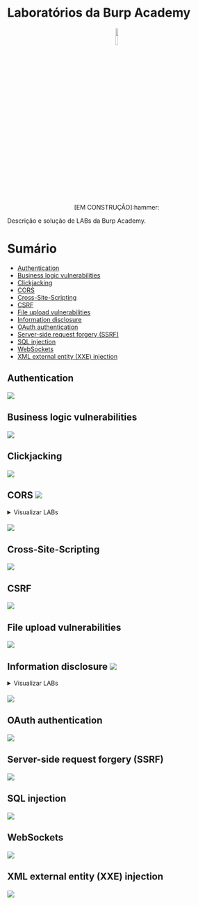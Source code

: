 # Laboratórios da Burp Academy
<p style="text-align:center" align="center">
<img src="https://user-images.githubusercontent.com/17954762/47567241-4b4f2080-d92e-11e8-830c-b5db21beab69.png" width="10%" /><br>
<p align="center">[EM CONSTRUÇÃO]:hammer:</center></p>
</p>
Descrição e solução de LABs da Burp Academy.

# Sumário
- [Authentication](#authentication)
- [Business logic vulnerabilities](#business-logic-vulnerabilities)      
- [Clickjacking](#clickjacking)
- [CORS](#cors)
- [Cross-Site-Scripting](#cross-site-scripting)
- [CSRF](#csrf)
- [File upload vulnerabilities](#file-upload-vulnerabilities)
- [Information disclosure](#information-disclosure) 
- [OAuth authentication](#oauth-authentication)
- [Server-side request forgery (SSRF)](#server-side-request-forgery)
- [SQL injection](#sql-injection)
- [WebSockets](#websockets)
- [XML external entity (XXE) injection](#xxe-injection)

## Authentication <a name="authentication"></a>
##### [![](https://img.shields.io/badge/Voltar-Sum%C3%A1rio-orange)](#sumário)
## Business logic vulnerabilities <a name="business-logic-vulnerabilities"></a>
##### [![](https://img.shields.io/badge/Voltar-Sum%C3%A1rio-orange)](#sumário)
## Clickjacking <a name="clickjacking"></a>
##### [![](https://img.shields.io/badge/Voltar-Sum%C3%A1rio-orange)](#sumário)
## CORS <a name="cors"></a> ![](https://img.shields.io/badge/3%2F5-COMPLETED-orange)
<details>
  <summary>Visualizar LABs</summary>
  
### CORS vulnerability with basic origin reflection

#### Descrição
Este LAB possui mensagens de erro detalhadas que expõem o uso de uma versão vulnerável de um framework de terceiros. Para solucionar o LAB, obtenha e envie o número da versão deste framework.

### Solução
<details>
  
<summary>:bulb:</summary>

1. Acesse os detalhes de qualquer produto do catálogo.
2. Uma chamada GET com o parâmetro `productId` é realizada:
> GET /product?productId=2
3. Substitua o parâmetro por um caractere especial qualquer:
> GET /product?productId='
4. Reenvie a chamada com o parâmetro alterado.
5. Uma mensagem de erro detalhada será recebida, observando a última linha da mensagem, é possível identificar a versão do Apache Struts utilizada.
> 	at java.base/java.util.concurrent.ThreadPoolExecutor$Worker.run(ThreadPoolExecutor.java:635)
>	  at java.base/java.lang.Thread.run(Thread.java:833)
>
>  Apache Struts 2 2.3.31
6. Para solucionar o LAB, submeta a versão identificada.
</details>
</details>

##### [![](https://img.shields.io/badge/Voltar-Sum%C3%A1rio-orange)](#sumário)
## Cross-Site-Scripting <a name="cross-site-scripting"></a>
##### [![](https://img.shields.io/badge/Voltar-Sum%C3%A1rio-orange)](#sumário)
## CSRF <a name="csrf"></a>
##### [![](https://img.shields.io/badge/Voltar-Sum%C3%A1rio-orange)](#sumário)
## File upload vulnerabilities <a name="file-upload-vulnerabilities"></a>
##### [![](https://img.shields.io/badge/Voltar-Sum%C3%A1rio-orange)](#sumário)

## Information disclosure <a name="information-disclosure"></a> ![](https://img.shields.io/badge/5%2F5-COMPLETED-orange)
<details>
  <summary>Visualizar LABs</summary>
  
### Information disclosure in error messages

#### Descrição
Este LAB possui mensagens de erro detalhadas que expõem o uso de uma versão vulnerável de um framework de terceiros. Para solucionar o LAB, obtenha e envie o número da versão deste framework.

### Solução
<details>
  
<summary>:bulb:</summary>

1. Acesse os detalhes de qualquer produto do catálogo.
2. Uma chamada GET com o parâmetro `productId` é realizada:
> GET /product?productId=2
3. Substitua o parâmetro por um caractere especial qualquer:
> GET /product?productId='
4. Reenvie a chamada com o parâmetro alterado.
5. Uma mensagem de erro detalhada será recebida, observando a última linha da mensagem, é possível identificar a versão do Apache Struts utilizada.
> 	at java.base/java.util.concurrent.ThreadPoolExecutor$Worker.run(ThreadPoolExecutor.java:635)
>	  at java.base/java.lang.Thread.run(Thread.java:833)
>
>  Apache Struts 2 2.3.31
6. Para solucionar o LAB, submeta a versão identificada.
</details>

### Information disclosure on debug page

#### Descrição
Este LAB contém uma página de debug que expõe informação sensível da aplicação. Para solucionar o LAB, obtenha e envie a variável de ambiente `SECRET_KEY`. 

### Solução
<details>
  
<summary>:bulb:</summary>

1. Busque por comentários na página, é possível identificar o comentário.
> \<!-- \<a href=/cgi-bin/phpinfo.php>Debug</a> -->
2. Acesse a página presente no comentário, no caso `/cgi-bin/phpinfo.php`.
3. Na página acessada é possível visualizar a variável de ambiente `SECRET_KEY`.
4. Para solucionar o LAB, submeta o valor da variável encontrada.
</details>

### Source code disclosure via backup files

#### Descrição
Este LAB vaza seu código fonte através de arquivos de backup que estão em um diretório escondido. Para solucionar o LAB, identifique e envie a senha do banco de dados, que esta fixa e exposta no código.

### Solução
<details>
  
<summary>:bulb:</summary>

1. Enumerando os diretórios da aplicação, é possível identificar o diretório `backup`.
2. Acesse o diretório descoberto, onde é possível visualizar o arquivo `ProductTemplate.java.bak`.
3. Acesse o arquivo identificado.
4. No código, é possível identificar os dados de conexão do banco de dados, sendo possível obter a senha de acesso.
```java
    ConnectionBuilder connectionBuilder = ConnectionBuilder.from(
                "org.postgresql.Driver",
                "postgresql",
                "localhost",
                5432,
                "postgres",
                "postgres",
                "kw9ce735cw5r1r1syf3cxkx0dar4zp29"
```
5. Para solucionar o LAB, submeta a senha do banco de dados.
</details>

### Authentication bypass via information disclosure

#### Descrição
A interface administrativa deste LAB tem uma vulnerabilidade de bypass na autenticação, porém é impraticável explorar sem conhecimento do cabeçalho HTTP customizado utilizado pelo front-end.

Para solucionar o LAB, obtenha o cabeçalho e utilize-o para bypassar a autenticação. Acesse o painel administrativo e delete a conta do Carlos.

### Solução
<details>
  
<summary>:bulb:</summary>

1. Autentique utilizando o usuário e senha `wiener:peter`.
2. Envie uma requisição com método HTTP TRACE para o endpoint `/admin`.
3. Observando a resposta é possível identificar o cabeçalho `X-Custom-IP-Authorization: 189.54.133.189`.
4. Envie outra requisição para o endpoint `/admin` mas desta vez com método GET e o cabeçalho obtido anteriormente com o IP `127.0.0.1`.
5. A chamada ficará desta forma e sua resposta apresentará o painel administrativo
```
GET /admin HTTP/1.1 
[...]
X-Custom-IP-Authorization: 127.0.0.1  
```
6. Para solucionar o LAB, delete o usuário de Carlos.
</details>

### Information disclosure in version control history

#### Descrição
Este LAB expõe informação sensível através do seu histórico de controle de versão. Para solucionar este LAB, obtenha a senha do usuário administrador, realize login e delete a conta de Carlos.

### Solução
<details>
  
<summary>:bulb:</summary>

1. Realize o mapeamento da URL do LAB, o diretório `./git` será identificado.
2. Verifique o conteúdo do arquivo `COMMIT_EDITMSG`, é possível identificar uma frase que indica que a senha do administrador estava fixa no código.
> Remove admin password from config
3. Realize download dos arquivos presentes na pasta `objects`.
4. Utilizando Python é possível ler o conteúdo dos objetos GIT baixados ([Código](https://github.com/sampzzz/BurpAcademyLABs/blob/83fca3be10b16b7c9f05907d89735aa332e6b7ae/Information%20disclosure/Information%20disclosure%20in%20version%20control%20history/exploit.py)).
5. O programa python irá retornar a linha de código que expõe a senha do administrador: 
> 'b'blob 36\x00ADMIN_PASSWORD=322ix05781cxs4gp4nvn\n'
6. Para solucionar o LAB, autentique-se com o usuário `administrator` utilizando a senha obtida e delete o usuário `carlos`.
</details>

### Links Utéis
* https://matthew-brett.github.io/curious-git/reading_git_objects.html
</details>

##### [![](https://img.shields.io/badge/Voltar-Sum%C3%A1rio-orange?style=plastic&logo=Acclaim)](#sumário)
## OAuth authentication <a name="oauth-authentication"></a>
##### [![](https://img.shields.io/badge/Voltar-Sum%C3%A1rio-orange?style=plastic&logo=Acclaim)](#sumário)
## Server-side request forgery (SSRF) <a name="server-side-request-forgery"></a>
##### [![](https://img.shields.io/badge/Voltar-Sum%C3%A1rio-orange?style=plastic&logo=Acclaim)](#sumário)
## SQL injection <a name="sql-injection"></a>
##### [![](https://img.shields.io/badge/Voltar-Sum%C3%A1rio-orange?style=plastic&logo=Acclaim)](#sumário)
## WebSockets <a name="websockets"></a>
##### [![](https://img.shields.io/badge/Voltar-Sum%C3%A1rio-orange?style=plastic&logo=Acclaim)](#sumário)
## XML external entity (XXE) injection <a name="xxe-injection"></a>
##### [![](https://img.shields.io/badge/Voltar-Sum%C3%A1rio-orange?style=plastic&logo=Acclaim)](#sumário)
